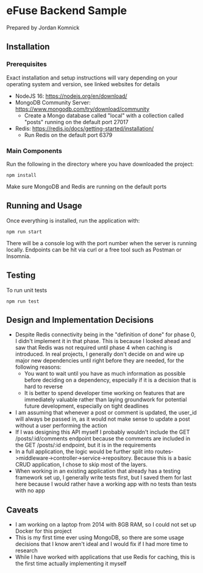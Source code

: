# eFuse Backend Sample
Prepared by Jordan Komnick

## Installation
### Prerequisites
Exact installation and setup instructions will vary depending on your operating system and version, see linked websites for details
- NodeJS 16: https://nodejs.org/en/download/
- MongoDB Community Server: https://www.mongodb.com/try/download/community
  - Create a Mongo database called "local" with a collection called "posts" running on the default port 27017
- Redis: https://redis.io/docs/getting-started/installation/
  - Run Redis on the default port 6379

### Main Components
Run the following in the directory where you have downloaded the project:

`npm install`

Make sure MongoDB and Redis are running on the default ports

## Running and Usage
Once everything is installed, run the application with:

`npm run start`

There will be a console log with the port number when the server is running locally. Endpoints can be hit via curl or a free tool such as Postman or Insomnia.

## Testing
To run unit tests

`npm run test`

## Design and Implementation Decisions
- Despite Redis connectivity being in the "definition of done" for phase 0, I didn't implement it in that phase. This is because I looked ahead and saw that Redis was not required until phase 4 when caching is introduced. In real projects, I generally don't decide on and wire up major new dependencies until right before they are needed, for the following reasons:
  - You want to wait until you have as much information as possible before deciding on a dependency, especially if it is a decision that is hard to reverse
  - It is better to spend developer time working on features that are immediately valuable rather than laying groundwork for potential future development, especially on tight deadlines
- I am assuming that whenever a post or comment is updated, the user_id will always be passed in, as it would not make sense to update a post without a user performing the action
- If I was designing this API myself I probably wouldn't include the GET /posts/:id/comments endpoint because the comments are included in the GET /posts/:id endpoint, but it is in the requirements
- In a full application, the logic would be further split into routes->middleware->controller->service->repository. Because this is a basic CRUD application, I chose to skip most of the layers.
- When working in an existing application that already has a testing framework set up, I generally write tests first, but I saved them for last here because I would rather have a working app with no tests than tests with no app

## Caveats
- I am working on a laptop from 2014 with 8GB RAM, so I could not set up Docker for this project
- This is my first time ever using MongoDB, so there are some usage decisions that I know aren't ideal and I would fix if I had more time to research
- While I have worked with applications that use Redis for caching, this is the first time actually implementing it myself